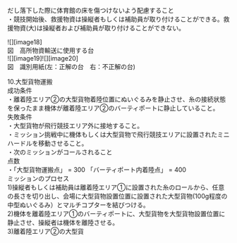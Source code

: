 だし落下した際に体育館の床を傷つけないよう配慮すること  
・競技開始後、救援物資は操縦者もしくは補助員が取り付けることができる。救援物資(大)は操縦者および補助員が取り付けることができない。

![][image18]  
図　高所物資輸送に使用する台  
![][image19]![][image20]  
図　識別用紙(左：正解の台　右：不正解の台)

10.大型貨物運搬  
	成功条件  
・離着陸エリア②の大型貨物着陸位置にぬいぐるみを静止させ、糸の接続状態を保ったまま機体が離着陸エリア②のバーティポートに静止していること。  
	失敗条件  
・大型貨物が飛行競技エリア外に接地すること。  
・ミッション挑戦中に機体もしくは大型貨物で飛行競技エリアに設置されたミニハードルを移動させること。  
・次のミッションがコールされること  
点数  
	・「大型貨物運搬点」 \= 300 「バーティポート内着陸点」 \= 400   
	ミッションのプロセス  
1)操縦者もしくは補助員は離着陸エリア①に設置された糸のロールから、任意の長さを切り出し、会場に大型貨物設置位置に設置された大型貨物(100g程度の中型ぬいぐるみ）とマルチコプターを結びつける。  
2)機体を離着陸エリア①のバーティポートに、大型貨物を大型貨物設置位置に静止させ、操縦者は機体を離陸させる。  
3)離着陸エリア②の大型貨